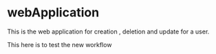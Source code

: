 # webApplication

This is the web application for creation , deletion and update for a user.

This here is to test the new workflow
